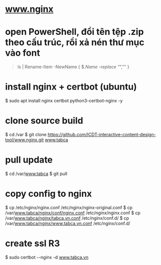 # www.nginx

# open PowerShell, đổi tên tệp .zip theo cấu trúc, rồi xả nén thư mục vào font
>  ls | Rename-Item -NewName { $_.Name -replace "_","" }

# install nginx + certbot (ubuntu)
$ sudo apt install nginx certbot python3-certbot-nginx -y

# clone source build
$ cd /var
$ git clone https://github.com/ICDT-interactive-content-design-tool/www.nginx.git www.tabca

# pull update
$ cd /var/www.tabca
$ git pull

# copy config to nginx
$ cp /etc/nginx/nginx.conf /etc/nginx/nginx-original.conf
$ cp /var/www.tabca/nginx/conf/nginx.conf /etc/nginx/nginx.conf
$ cp /var/www.tabca/nginx/tabca.vn.conf /etc/nginx/conf.d/
$ cp /var/www.tabca/nginx/www.tabca.vn.conf /etc/nginx/conf.d/

# create ssl R3
$ sudo certbot --nginx -d www.tabca.vn